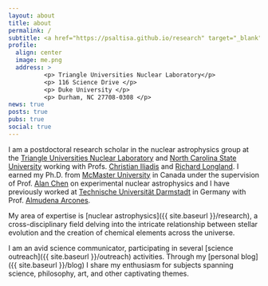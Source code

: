 ```yaml
---
layout: about
title: about
permalink: /
subtitle: <a href="https://psaltisa.github.io/research" target="_blank">Nuclear astrophysicist</a> and <a href="https://psaltisa.github.io/outreach" target="_blank">science communicator</a>
profile:
  align: center
  image: me.png
  address: >
          <p> Triangle Universities Nuclear Laboratory</p>
          <p> 116 Science Drive </p>
          <p> Duke University </p>
          <p> Durham, NC 27708-0308 </p>
news: true
posts: true
pubs: true
social: true
---
```






I am a postdoctoral research scholar in the nuclear astrophysics group at the [Triangle Universities Nuclear Laboratory](https://tunl.duke.edu/) and [North Carolina State University](https://physics.sciences.ncsu.edu/) working with Profs.  [Christian Iliadis](https://iliadis.web.unc.edu/) and [Richard Longland](https://rlongland.github.io/). I earned my Ph.D. from [McMaster University](http://www.physics.mcmaster.ca/) in Canada under the supervision of Prof. [Alan Chen](http://www.physics.mcmaster.ca/~chenal/nuc_astro_struc/personal/) on experimental nuclear astrophysics and I have previously worked at [Technische Universität Darmstadt](https://theorie.ikp.physik.tu-darmstadt.de/astro/home.php) in Germany with Prof. [Almudena Arcones](https://theorie.ikp.physik.tu-darmstadt.de/astro/people/people_arcones.php).

My area of expertise is [nuclear astrophysics]({{ site.baseurl }}/research), a cross-disciplinary field delving into the intricate relationship between stellar evolution and the creation of chemical elements across the universe.

 I am an avid science communicator, participating in several [science outreach]({{ site.baseurl }}/outreach) activities. Through my [personal blog]({{ site.baseurl }}/blog) I share my enthusiasm for subjects spanning science, philosophy, art, and other captivating themes.
